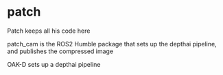 # patch
Patch keeps all his code here

patch_cam is the ROS2 Humble package that sets up the depthai pipeline, and publishes the compressed image 

OAK-D sets up a depthai pipeline

